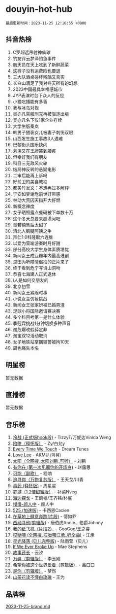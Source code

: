 # douyin-hot-hub

`最后更新时间：2023-11-25 12:16:55 +0800`

## 抖音热榜

1. C罗超远吊射神仙球
1. 钓友评云梦泽钓鱼事件
1. 航天员在天上吃到了新鲜蔬菜
1. 这裤子没有运费险也要退
1. 三大队酒桌碰杯残酷又真实
1. 长白山满足了我对冬天所有的幻想
1. 2023中国最具幸福感城市
1. JYP表演时台下众人的反应
1. 小猫吃播能有多香
1. 我与冰岛对视
1. 吴亦凡需服刑完再被驱逐出境
1. 吴亦凡名下仅1家企业存续
1. 大学生版秦岚
1. 韩男子猥亵女儿被妻子刺伤双眼
1. 山西发生施工事故3人遇难
1. 巴黎街头国乐快闪
1. 刘涛又在王牌笑到腰疼
1. 但幸好我们有朋友
1. 科目三无敌风火轮
1. 结局神反转的悬疑电影
1. 二审后能再上诉吗
1. 好前卫的美食教程
1. 都美竹发文：不想再过多解释
1. 宁安如梦谢危前世好带感
1. 林动大荒囚天指开大好燃
1. 新概念辣度
1. 女子晒照露点餐码被下单数十万
1. 这个冬天总要来趟漠河吧
1. 章若楠售后太甜了
1. 清北人鹅腿阿姨之争
1. 拜仁1:0科隆取六连胜
1. 以爱为营喻游秦时月好甜
1. 部分高校大学生身体素质堪忧
1. 新闻女王成豆瓣年内最高港剧
1. 良田为听障情侣拍的正片来了
1. 终于看到危宁写诗山洞吻
1. 恭喜七海建人正式退休
1. i人是如何交朋友的
1. 北京初雪
1. 新闻女王紧跟时事
1. 小说女主仿妆挑战
1. 新闻女王张家妍被已婚男渣
1. 足球小将国际邀请赛决赛
1. 多个科目考第一是什么体验
1. 季冠霖挑战1分钟切换多种声音
1. 谢危爆改假薛定非
1. 淘宝双12活动取消
1. 女子地铁站掌掴辅警被拘10天
1. 周也痛失本名

## 明星榜

暂无数据

## 直播榜

暂无数据

## 音乐榜

1. [冷战 (正式版hook段)](https://sf3-cdn-tos.douyinstatic.com/obj/tos-cn-ve-2774/oMuEoiBasWApEMVDgNiI8VAByNmwo5J0pyf8Yx) - TizzyT/万妮达Vinida Weng
1. [陷阱（释怀版）](https://sf6-cdn-tos.douyinstatic.com/obj/tos-cn-ve-2774/oE8C21LeZrzKLDFfQYgMzx4GAIHageG5IzayY7) - Zy/白允y
1. [Every Time We Touch](https://sf6-cdn-tos.douyinstatic.com/obj/tos-cn-ve-2774/ogN6lUKQeBBfEVhIOMikG1CcJjugxk1tztZyhP) - Dream Tunes
1. [Love Lee](https://sf6-cdn-tos.douyinstatic.com/obj/tos-cn-ve-2774/o05GbkJGbCBTdDnMtB0fwOYgkeZp23vrWQDQBS) - AKMU (악뮤)
1. [太阳（全网搜_太阳刘鹏_可听）](https://sf6-cdn-tos.douyinstatic.com/obj/tos-cn-ve-2774/ogWbyIQnlBFImVbeDocRdCIYtBHlbJXgfZMvgz) - 刘鹏
1. [有你在 (第一次见面你的开场白)](https://sf3-cdn-tos.douyinstatic.com/obj/tos-cn-ve-2774/oAthrQ3ClJBfI57uBoFEgNDYtNCZ0TSYQQfxQ0) - 赵露思
1. [可能（副歌）](https://sf3-cdn-tos.douyinstatic.com/obj/tos-cn-ve-2774/cde1731888894259b333569393c2fb51) - 程响
1. [追寻你（万物复苏版）](https://sf6-cdn-tos.douyinstatic.com/obj/tos-cn-ve-2774/oYeAZJsbjIDit9APmBg8u6uDUQnHmoCf3gbo74) - 王天戈/川青
1. [毒药 (释怀版)](https://sf3-cdn-tos.douyinstatic.com/obj/tos-cn-ve-2774/oYILMEAzspdZBIzy4frJNB8ZHPHWAhiwowd4Ad) - 周星星
1. [梦游（1.2倍甜蜜版）](https://sf3-cdn-tos.douyinstatic.com/obj/tos-cn-ve-2774/o4gyAUm8hwufoEABmwVIiQtHsFuGzAEEWtNMzo) - 补菜Nveg
1. [海边探戈](https://sf6-cdn-tos.douyinstatic.com/obj/tos-cn-ve-2774/os9gE0VQCGqt6VQkZDyBBYvfSDY0QFe3vVmubn) - 王鹤棣/王齐铭/朴鲨
1. [慢慢-颜人中](https://sf3-cdn-tos.douyinstatic.com/obj/tos-cn-ve-2774/ocjHNfBXdBxQNC8ZGAeoLMFTUgtBg8bkExunDC) - 颜人中
1. [525 (加速版)](https://sf3-cdn-tos.douyinstatic.com/obj/tos-cn-ve-2774/oIfKCtqfDyP8Vc9FpAPgWMyezT6LnDT1abRwGg) - 卡西恩Cacien
1. [在草地上肆意奔跑(片段)](https://sf3-cdn-tos.douyinstatic.com/obj/tos-cn-ve-2774/8831d494742f45dabdfa8adb8b817259) - 傅如乔
1. [西厢寻他(剪辑版)](https://sf6-cdn-tos.douyinstatic.com/obj/tos-cn-ve-2774/oUsAVfAQKlRNxEv5qxvIB8o5qmIWUcXbzJKJhw) - 唐伯虎Annie、伯爵Johnny
1. [我的纸飞机（片段2）](https://sf6-cdn-tos.douyinstatic.com/obj/tos-cn-ve-2774/oM2ZrKcg2CD5AeRB2gkeXOFB1IxAGJdZPazYHf) - GooGoo/王之睿
1. [哎呦喂 (全网搜_哎呦喂江承_听全曲)](https://sf3-cdn-tos.douyinstatic.com/obj/tos-cn-ve-2774/o0uEo63ECfIFdmwKF5HMzF1FCfItHEagDDeCAL) - 江承
1. [星光降落 (贝儿完整版)](https://sf6-cdn-tos.douyinstatic.com/obj/tos-cn-ve-2774/okwB9hAwyAtsFFkFBzAX1hOOfQuIoMNs0W2Mwr) - 陆雨萱（贝儿）
1. [If We Ever Broke Up](https://sf6-cdn-tos.douyinstatic.com/obj/tos-cn-ve-2774/o8onj5HDk0ImtBmO0URBfeyCDXQJMYkQ1gb8Zy) - Mae Stephens
1. [故事还长](https://sf6-cdn-tos.douyinstatic.com/obj/tos-cn-ve-2774/30a26758c8594f0ab81ac675c33ee2c5) - 云汐
1. [万疆（剪辑版）](https://sf6-cdn-tos.douyinstatic.com/obj/tos-cn-ve-2774/ooG7oVgFlDTelKCjCsTTobQvbdtj1BBQXnfZd8) - 李玉刚
1. [希望你被这个世界爱着（剪辑版）](https://sf3-cdn-tos.douyinstatic.com/obj/tos-cn-ve-2774/oo4H3BfEygN7l7bQaMBOZHCQ1eI4FqtED5skQ2) - 吕口口
1. [是你（剪辑版）](https://sf3-cdn-tos.douyinstatic.com/obj/tos-cn-ve-2774/46019dae783c4c969944217fe1cfafc4) - 梦然
1. [山茶花读不懂白玫瑰](https://sf6-cdn-tos.douyinstatic.com/obj/tos-cn-ve-2774/osfn8B7DktrRHEPJgPCfDbw7QDQEkwC16BxZg9) - 王为

## 品牌榜

[2023-11-25-brand.md](2023-11-25-brand.md)
